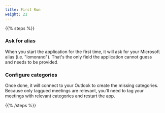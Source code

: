 ```yaml
---
title: First Run
weight: 21
---
```


{{% steps %}}

### Ask for alias

When you start the application for the first time, it will ask for your Microsoft alias (i.e. "lomorand"). That's the only field the application cannot guess and needs to be provided.

### Configure categories

Once done, it will connect to your Outlook to create the missing categories. Because only taggued meetings are relevant, you'll need to tag your meetings with relevant categories and restart the app.

{{% /steps %}}
